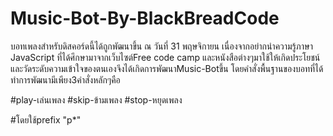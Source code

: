 # Music-Bot-By-BlackBreadCode
บอทเพลงสำหรับดิสคอร์ดนี้ได้ถูกพัฒนาขึ้น ณ วันที่ 31 พฤษจิกายน 
เนื่องจากอย่ากนำความรู้ภาษา JavaScript ที่ได้ศึกษามาจากเว็บไซต์Free code camp 
และหนังสือต่างๆมาใช้ให้เกิดประโยชน์และวัดระดับความเข้าใจของตนเองจึงได้เกิดการพัฒนาMusic-Botขึ้น
โดยคำสั่งพื้นฐานของบอทที่ได้ทำการพัฒนามีเพียง3คำสั่งหลักๆคือ

#play-เล่นเพลง
#skip-ข้ามเพลง
#stop-หยุดเพลง

#โดยใช้prefix "p*"
